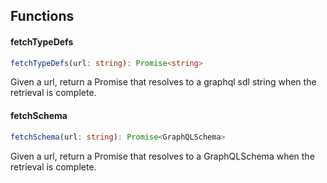 ## Functions

#### fetchTypeDefs

```ts
fetchTypeDefs(url: string): Promise<string>
```

Given a url, return a Promise that resolves to a graphql sdl string when the retrieval is complete.

#### fetchSchema

```ts
fetchSchema(url: string): Promise<GraphQLSchema>
```

Given a url, return a Promise that resolves to a GraphQLSchema when the retrieval is complete.
